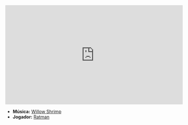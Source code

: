 <iframe width="560" height="315" src="https://www.youtube.com/embed/FUkG72cWeL4?si=yoWwE9oo-OIN6v9q" title="YouTube video player" frameborder="0" allow="accelerometer; autoplay; clipboard-write; encrypted-media; gyroscope; picture-in-picture; web-share" referrerpolicy="strict-origin-when-cross-origin" allowfullscreen></iframe>

- **Música:** [Willow Shrimp](../Músicas/Willow%20Shrimp.md)
- **Jogador:** [Ratman](content/Jogadores/Ratman.md)